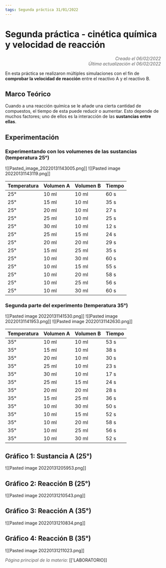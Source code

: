```yaml
---
tags: Segunda práctica 31/01/2022
---
```


# Segunda práctica - cinética química y velocidad de reacción
<div style="text-align: right; opacity: 0.7; font-style: italic;">Creado el 06/02/2022</div>
<div style="text-align: right; opacity: 0.7; font-style: italic;">Última actualización el 06/02/2022</div>

En esta práctica se realizaron múltiples simulaciones con el fin de **comprobar la velocidad de reacción** entre el reactivo A y el reactivo B.

## Marco Teórico

Cuando a una reacción química se le añade una cierta cantidad de compuestos, el tiempo de esta puede reducir o aumentar. Esto depende de muchos factores; uno de ellos es la interacción de las **sustancias entre ellas**.

## Experimentación

### Experimentando con los volumenes de las sustancias (temperatura 25°)
![[Pasted_image_20220131143005.png]]
![[Pasted image 20220131143119.png]]

| Temperatura | Volumen A | Volumen B | Tiempo |
| ----------- | --------- | --------- | ------ |
| 25°         | 10 ml     | 10 ml     | 60 s   |
| 25°         | 15 ml     | 10 ml     | 35 s   |
| 25°         | 20 ml     | 10 ml     | 27 s   |
| 25°         | 25 ml     | 10 ml     | 25 s   |
| 25°         | 30 ml     | 10 ml     | 12 s   |
| 25°         | 25 ml     | 15 ml     | 24 s   |
| 25°         | 20 ml     | 20 ml     | 29 s   |
| 25°         | 15 ml     | 25 ml     | 35 s   |
| 25°         | 10 ml     | 30 ml     | 60 s   |
| 25°         | 10 ml     | 15 ml     | 55 s   |
| 25°         | 10 ml     | 20 ml     | 58 s   |
| 25°         | 10 ml     | 25 ml     | 56 s   |
| 25°         | 10 ml     | 30 ml     | 60 s   | 

### Segunda parte del experimento (temperatura 35°)


![[Pasted image 20220131141530.png]]
![[Pasted image 20220131141953.png]]
![[Pasted image 20220131142630.png]]

| Temperatura | Volumen A | Volumen B | Tiempo |
| ----------- | --------- | --------- | ------ |
| 35°         | 10 ml     | 10 ml     | 53 s   |
| 35°         | 15 ml     | 10 ml     | 38 s   |
| 35°         | 20 ml     | 10 ml     | 30 s   |
| 35°         | 25 ml     | 10 ml     | 23 s   |
| 35°         | 30 ml     | 10 ml     | 17 s   |
| 35°         | 25 ml     | 15 ml     | 24 s   |
| 35°         | 20 ml     | 20 ml     | 28 s   |
| 35°         | 15 ml     | 25 ml     | 36 s   |
| 35°         | 10 ml     | 30 ml     | 50 s   |
| 35°         | 10 ml     | 15 ml     | 52 s   |
| 35°         | 10 ml     | 20 ml     | 58 s   |
| 35°         | 10 ml     | 25 ml     | 56 s   |
| 35°         | 10 ml     | 30 ml     | 52 s   |

## Gráfico 1: Sustancia A (25°)
![[Pasted image 20220131205953.png]]

## Gráfico 2: Reacción B (25°)
![[Pasted image 20220131210543.png]]
## Gráfico 3: Reacción A (35°)
![[Pasted image 20220131210834.png]]
## Gráfico 4: Reacción B (35°)
![[Pasted image 20220131211023.png]]

<span style="opacity: 0.7; font-style: italic;">Página principal de la materia:</span> [['LABORATORIO]]